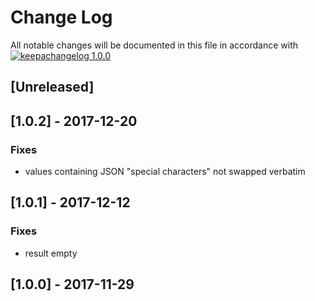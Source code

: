 # Change Log

All notable changes will be documented in this file in accordance with
[![keepachangelog 1.0.0](https://img.shields.io/badge/keepachangelog-1.0.0-brightgreen.svg)](http://keepachangelog.com/en/1.0.0/)

## \[Unreleased]

## \[1.0.2] - 2017-12-20

### Fixes

- values containing JSON "special characters" not swapped verbatim

## \[1.0.1] - 2017-12-12

### Fixes

- result empty

## \[1.0.0] - 2017-11-29

